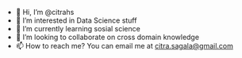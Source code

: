 - 👋 Hi, I’m @citrahs
- 👀 I’m interested in Data Science stuff
- 🌱 I’m currently learning sosial science
- 💞️ I’m looking to collaborate on cross domain knowledge
- 📫 How to reach me? You can email me at citra.sagala@gmail.com 

<!---
citrahs/citrahs is a ✨ special ✨ repository because its `README.md` (this file) appears on your GitHub profile.
You can click the Preview link to take a look at your changes.
--->
